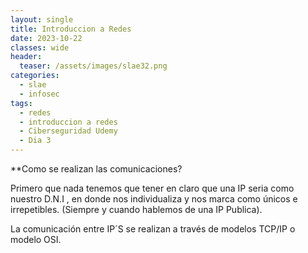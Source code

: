 ```yaml
---
layout: single
title: Introduccion a Redes
date: 2023-10-22
classes: wide
header:
  teaser: /assets/images/slae32.png
categories:
  - slae
  - infosec
tags:
  - redes
  - introduccion a redes
  - Ciberseguridad Udemy
  - Dia 3
---
```


**Como se realizan las comunicaciones?

Primero que nada tenemos que tener en claro que una IP seria como nuestro D.N.I , en donde nos individualiza y nos marca como únicos e irrepetibles. (Siempre y cuando hablemos de una IP Publica).

La comunicación entre IP´S se realizan a través de modelos TCP/IP o modelo OSI.

